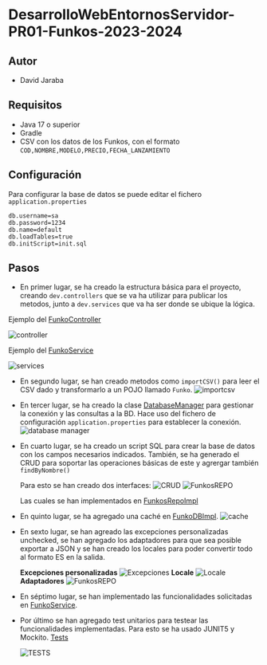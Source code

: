 # DesarrolloWebEntornosServidor-PR01-Funkos-2023-2024

## Autor
* David Jaraba

## Requisitos
- Java 17 o superior
- Gradle
- CSV con los datos de los Funkos, con el formato `COD,NOMBRE,MODELO,PRECIO,FECHA_LANZAMIENTO`

## Configuración
Para configurar la base de datos se puede editar el fichero `application.properties`

    db.username=sa
    db.password=1234
    db.name=default
    db.loadTables=true
    db.initScript=init.sql


## Pasos
- En primer lugar, se ha creado la estructura básica para el proyecto, creando
`dev.controllers` que se va ha utilizar para publicar los metodos, junto a `dev.services` que
va ha ser donde se ubique la lógica.

Ejemplo del [FunkoController](src/main/java/dev/controllers/FunkoController.java)

![controller](images/controller.png)

Ejemplo del [FunkoService](src/main/java/dev/services/FunkoService.java)

![services](images/services.png)


- En segundo lugar, se han creado metodos como `importCSV()` para leer el CSV dado
y transformarlo a un POJO llamado `Funko`.
![importcsv](images/importCSV.png)

- En tercer lugar, se ha creado la clase [DatabaseManager](src/main/java/dev/managers/DatabaseManager.java) para gestionar
la conexión y las consultas a la BD. Hace uso del fichero de configuración `application.properties` para establecer la conexión.
![database manager](images/databasemanager.png)

- En cuarto lugar, se ha creado un script SQL para crear la base de datos con los campos necesarios indicados. También, se ha generado el CRUD
para soportar las operaciones básicas de este y agrergar también `findByNombre()`

    Para esto se han creado dos interfaces:
    ![CRUD](images/ICRUD.png)
    ![FunkosREPO](images/FunkosREPO.png)
    
    Las cuales se han implementados en [FunkosRepoImpl](src/main/java/dev/repositories/FunkosRepoImpl.java)

- En quinto lugar, se ha agregado una caché en [FunkoDBImpl](src/main/java/dev/services/db/FunkoDBImpl.java).
  ![cache](images/cache.png)

- En sexto lugar, se han agreado las excepciones personalizadas unchecked, se han agregado los adaptadores para que sea posible 
exportar a JSON y se han creado los locales para poder convertir todo al formato ES en la salida.

  **Excepciones personalizadas**
  ![Excepciones](images/exceptions.png)
  **Locale**
  ![Locale](images/locale.png)
  **Adaptadores**
  ![FunkosREPO](images/adapter.png)

- En séptimo lugar, se han implementado las funcionalidades solicitadas en [FunkoService](src/main/java/dev/services/FunkoService.java).

- Por último se han agregado test unitarios para testear las funcionalidades implementadas. Para esto se ha 
usado JUNIT5 y Mockito.
 [Tests](src/test/java/FunkoServiceTest.java)

  ![TESTS](images/tests.png)